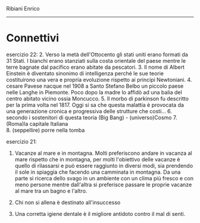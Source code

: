 Ribiani Enrico

---

# Connettivi

esercizio 22:
2. Verso la metà dell'Ottocento gli stati uniti erano formati  da 31 Stati. I bianchi erano stanziati sulla costa orientale del paese mentre le terre bagnate dal pacifico erano abitate da pescatori.
3. Il nome di Albert Einstein è diventato sinonimo di intelligenza perché le sue teorie costituirono una vera e propria evoluzione rispetto ai principi Newtoniani.
4. cesare Pavese nacque nel 1908 a Santo Stefano Belbo un piccolo paese nelle Langhe in Piemonte. Poco dopo la madre lo affidò ad una balia del centro abitato vicino ossia Moncucco.
5. Il morbo di parkinson fu descritto per la prima volta nel 1817. Oggi si sa che questa malattia è provocata da una generazione cronica e progressiva  delle strutture che costi...
6. secondo i sostenitori di questa teoria (Big Bang) - (universo)Cosmo
7. (Roma)la capitale Italiana  
8. (seppellire) porre nella tomba

esercizio 21:
1. Vacanze al mare e in montagna.
Molti preferiscono andare in vacanza al mare rispetto che in montagna, per molti l'obiettivo delle vacanze è quello di rilassarsi e può essere raggiunto in diversi modi, sia prendendo il sole in spiaggia che facendo una camminata in montagna. Da una parte si ricerca dello svago in un  ambiente con un clima più fresco e con meno persone mentre dall'altra si preferisce passare le proprie vacanze al mare tra un bagno e l'altro.

2. Chi non si allena è destinato all'insuccesso










3. Una corretta igiene dentale è il migliore antidoto contro il mal di senti.
